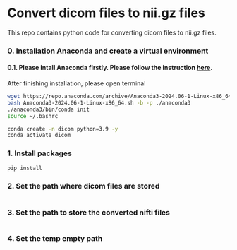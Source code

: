 # Convert dicom files to nii.gz files
This repo contains python code for converting dicom files to nii.gz files.

### 0. Installation Anaconda and create a virtual environment 

#### 0.1. Please intall Anaconda firstly. Please follow the instruction [here](https://www.anaconda.com/download/success).

After finishing installation, please open terminal
```bash
wget https://repo.anaconda.com/archive/Anaconda3-2024.06-1-Linux-x86_64.sh
bash Anaconda3-2024.06-1-Linux-x86_64.sh -b -p ./anaconda3
./anaconda3/bin/conda init
source ~/.bashrc
```


```bash
conda create -n dicom python=3.9 -y
conda activate dicom
```

### 1. Install packages

```bash
pip install 
```

### 2. Set the path where dicom files are stored

```bash

```

### 3. Set the path to store the converted nifti files

```bash

```

### 4. Set the temp empty path 

```bash

```
